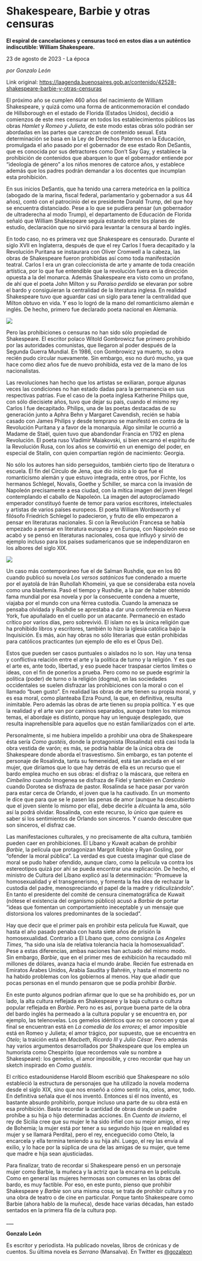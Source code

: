 # Shakespeare, Barbie y otras censuras

**El espiral de cancelaciones y censuras tocó en estos días a un auténtico indiscutible: William Shakespeare.**

23 de agosto de 2023 - La época

_por Gonzalo León_

Link original: https://laagenda.buenosaires.gob.ar/contenido/42528-shakespeare-barbie-y-otras-censuras



El próximo año se cumplen 460 años del nacimiento de William Shakespeare, y quizá como una forma de anticonmemoración el condado de Hillsborough en el estado de Florida (Estados Unidos), decidió a comienzos de este mes censurar en todos los establecimientos públicos las obras *Hamlet* y *Romeo y Julieta*, de este modo estas obras sólo podrán ser abordadas en las partes que carezcan de contenido sexual. Esta determinación se basa en la Ley de Derechos Paternos en la Educación, promulgada el año pasado por el gobernador de ese estado Ron DeSantis, que es conocida por sus detractores como Don’t Say Gay, y establece la prohibición de contenidos que abarquen lo que el gobernador entiende por “ideología de género” a los niños menores de catorce años, y establece además que los padres podrán demandar a los docentes que incumplan esta prohibición.




En sus inicios DeSantis, que ha tenido una carrera meteórica en la política (abogado de la marina, fiscal federal, parlamentario y gobernador a sus 44 años), contó con el patrocinio del ex presidente Donald Trump, del que hoy se encuentra distanciado. Pese a lo que se pudiera pensar (un gobernador de ultraderecha al modo Trump), el departamento de Educación de Florida señaló que William Shakespeare seguía estando entre los planes de estudio, declaración que no sirvió para levantar la censura al bardo inglés.




En todo caso, no es primera vez que Shakespeare es censurado. Durante el siglo XVII en Inglaterra, después de que el rey Carlos I fuera decapitado y la Revolución Puritana se instaurara con Oliver Cromwell a la cabeza, las obras de Shakespeare fueron prohibidas así como toda manifestación teatral. Carlos I era un gran coleccionista de arte y amante de toda creación artística, por lo que fue entendible que la revolución fuera en la dirección opuesta a la del monarca. Además Shakespeare era visto como un profano, de ahí que el poeta John Milton y su *Paraíso perdido* se elevaran por sobre el bardo y consiguieran la centralidad de la literatura inglesa. En realidad Shakespeare tuvo que aguardar casi un siglo para tener la centralidad que Milton obtuvo en vida. Y eso lo logró de la mano del romanticismo alemán e inglés. De hecho, primero fue declarado poeta nacional en Alemania.




![](https://cdn.feater.me/files/images/2602792/db69fae8-0a60-40bd-913b-a0f9ff69e61c.jpg)




Pero las prohibiciones o censuras no han sido sólo propiedad de Shakespeare. El escritor polaco Witold Gombrowicz fue primero prohibido por las autoridades comunistas, que llegaron al poder después de la Segunda Guerra Mundial. En 1986, con Gombrowicz ya muerto, su obra recién pudo circular nuevamente. Sin embargo, eso no duró mucho, ya que hace como diez años fue de nuevo prohibida, esta vez de la mano de los nacionalistas.




Las revoluciones han hecho que los artistas se exiliaran, porque algunas veces las condiciones no han estado dadas para la permanencia en sus respectivas patrias. Fue el caso de la poeta inglesa Katherine Philips que, con sólo diecisiete años, tuvo que dejar su país, cuando el mismo rey Carlos I fue decapitado. Philips, una de las poetas destacadas de su generación junto a Aphra Behn y Margaret Cavendish, recién se había casado con James Philips y desde temprano se manifestó en contra de la Revolución Puritana y a favor de la monarquía. Algo similar le ocurrió a Madame de Staël, quien tuvo que abandondar Francia en 1792 en plena Revolución. El poeta ruso Vladimir Maiakovski, si bien encarnó el espíritu de la Revolución Rusa, con los años se convirtió en un enemigo del poder, en especial de Stalin, con quien compartían región de nacimiento: Georgia.




No sólo los autores han sido perseguidos, también cierto tipo de literatura o escuela. El fin del Círculo de Jena, que dio inicio a lo que fue el romanticismo alemán y que estuvo integrada, entre otros, por Fichte, los hermanos Schlegel, Novalis, Goethe y Schiller, se marca con la invasión de Napoleón precisamente a esa ciudad, con la mítica imagen del joven Hegel contemplando el caballo de Napoleón. La imagen del autoproclamado emperador constituyó fuente de temor para varios escritores, intelectuales y artistas de varios países europeos. El poeta William Wordsworth y el filósofo Friedrich Schlegel lo padecieron, y fruto de ello empezaron a pensar en literaturas nacionales. Si con la Revolución Francesa se había empezado a pensar en literatura europea y en Europa, con Napoleón eso se acabó y se pensó en literaturas nacionales, cosa que influyó y sirvió de ejemplo incluso para los países sudamericanos que se independizaron en los albores del siglo XIX.




![](https://cdn.feater.me/files/images/2602797/5d26fc8b-105c-4c6a-aa4b-3e3cea4da04d.jpg)




Un caso más contemporáneo fue el de Salman Rushdie, que en los 80 cuando publicó su novela *Los versos satánicos* fue condenado a muerte por el ayatolá de Irán Ruhollah Khomeini, ya que se consideraba esta novela como una blasfemia. Pasó el tiempo y Rushdie, a la par de haber obtenido fama mundial por esa novela y por la consecuente condena a muerte, viajaba por el mundo con una férrea custodia. Cuando la amenaza se pensaba olvidada y Rushdie se aprestaba a dar una conferencia en Nueva York, fue apuñalado en el cuello por un atacante. Permaneció en estado crítico por varios días, pero sobrevivió. El islam no es la única religión que ha prohibido libros y escritores, también lo hizo la iglesia católica bajo la Inquisición. Es más, aún hay obras no sólo literarias que están prohibidas para católicos practicantes (un ejemplo de ello es el Opus Dei).




Estos que pueden ser casos puntuales o aislados no lo son. Hay una tensa y conflictiva relación entre el arte y la política de turno y la religión. Y es que el arte es, ante todo, libertad, y eso puede hacer traspasar ciertos límites o ideas, con el fin de ponerlos a prueba. Pero como no se puede esgrimir la política (poder) de turno o la religión (dogma), en las sociedades occidentales se suelen disfrazar las prohibiciones con la moral o con el llamado “buen gusto”. En realidad las obras de arte tienen su propia moral, y es esa moral, como planteaba Ezra Pound, la que, en definitiva, resulta inimitable. Pero además las obras de arte tienen su propia política. Y es que la realidad y el arte van por caminos separados, aunque traten los mismos temas, el abordaje es distinto, porque hay un lenguaje desplegado, que resulta inaprehensible para aquellos que no están familiarizados con el arte.




Personalmente, si me hubiera impelido a prohibir una obra de Shakespeare ésta sería *Como gustéis*, donde la protagonista (Rosalinda) está casi toda la obra vestida de varón; es más, se podría hablar de la única obra de Shakespeare donde aborda el trasvestismo. Sin embargo, es tan potente el personaje de Rosalinda, tanta su femeneidad, está tan anclada en el ser mujer, que diríamos que lo que hay detrás de ella es un recurso que el bardo emplea mucho en sus obras: el disfraz o la máscara, que reitera en *Cimbelino* cuando Imogenea se disfraza de Fidel y también en *Cardenio* cuando Dorotea se disfraza de pastor. Rosalinda se hace pasar por varón para estar cerca de Orlando, el joven que la ha cautivado. En un momento le dice que para que se le pasen las penas de amor (aunque ha descubierto que el joven siente lo mismo por ella), debe decirle a *él*cuánta la ama, sólo así la podrá olvidar. Rosalinda, con este recurso, lo único que quiere es saber si los sentimientos de Orlando son sinceros. Y cuando descubre que son sinceros, el disfraz cae.




Las manifestaciones culturales, y no precisamente de alta cultura, también pueden caer en prohibiciones. El Líbano y Kuwait acaban de prohibir *Barbie*, la película que protagonizan Margot Robbie y Ryan Gosling, por “ofender la moral pública”. La verdad es que cuesta imaginar qué clase de moral se pudo haber ofendido, aunque claro, como la película va contra los estereotipos quizá por ahí se pueda encontrar una explicación. De hecho, el ministro de Cultura del Líbano explicó así la determinación: “Promueve la homosexualidad y el transgenerismo, y fomenta la fea idea de rechazar la custodia del padre, menospreciando el papel de la madre y ridiculizándolo”. En tanto el presidente del comité de censura cinematográfica de Kuwait (nótese el existencia del organismo público) acusó a *Barbie* de portar “ideas que fomentan un comportamiento ineceptable y un mensaje que distorsiona los valores predominantes de la sociedad”.




Hay que decir que el primer país en prohibir esta película fue Kuwait, que hasta el año pasado penaba con hasta siete años de prisión la homosexualidad. Contrario a El Líbano que, como consigna *Los Angeles Times*, “ha sido una isla de relativa tolerancia hacia la homosexualidad”. Pese a estas diferencias, ambas naciones han actuado del mismo modo. Sin embargo, *Barbie*, que en el primer mes de exhibición ha recaudado mil millones de dólares, avanza hacia el mundo árabe. Recién fue estrenada en Emiratos Árabes Unidos, Arabia Saudita y Bahréin, y hasta el momento no ha habido problemas con los gobiernos al menos. Hay que añadir que pocas personas en el mundo pensaron que se podía prohibir *Barbie*.




En este punto algunos podrían afirmar que lo que se ha prohibido es, por un lado, la alta cultura reflejada en Shakespeare y la baja cultura o cultura popular reflejada en *Barbie*. Pero no es así, porque buena parte de la obra del bardo inglés ha permeado a la cultura popular y se encuentra en, por ejemplo, las telenovelas. Los gemelos idénticos que no se conocen y que al final se encuentran está en *La comedia de los errores*; el amor imposible está en Romeo y Julieta; el amor trágico, por supuesto, que se encuentra en *Otelo*; la traición está en *Macbeth*, *Ricardo III* y *Julio César*. Pero además hay varios argumentos desarrollados por Shakespeare que los emplea un humorista como Chespirito (que recordemos vale su nombre a Shakespeare): los gemelos, el amor imposible, y creo recordar que hay un sketch inspirado en *Como gustéis*.




El crítico estadounidense Harold Bloom escribió que Shakespeare no sólo estableció la estructura de personajes que ha utilizado la novela moderna desde el siglo XIX, sino que nos enseñó a cómo sentir ira, celos, amor, todo. En definitiva señala que él nos inventó. Entonces si él nos inventó, es bastante absurdo prohibirlo, porque incluso una parte de su obra está en esa prohibición. Basta recordar la cantidad de obras donde un padre prohíbe a su hija o hijo determinadas acciones. En *Cuento de invierno*, el rey de Sicilia cree que su mujer le ha sido infiel con su mejor amigo, el rey de Bohemia; la mujer está por tener a su segundo hijo (que en realidad es mujer y se llamará Perdita), pero el rey, enceguecido como Otelo, la encarcela y ella termina teniendo a su hija ahí. Luego, el rey las envía al exilio, y lo hace por la súplica de una de las amigas de su mujer, que teme que madre e hija sean ajusticiadas.




Para finalizar, trato de recordar si Shakespeare pensó en un personaje mujer como Barbie, la muñeca y la actriz que la encarna en la película. Como en general las mujeres hermosas son comunes en las obras del bardo, es muy factible. Por eso, en este punto, pienso que prohibir Shakespeare y *Barbie* son una misma cosa; se trata de prohibir cultura y no una obra de teatro o de cine en particular. Porque tanto Shakespeare como Barbie (ahora hablo de la muñeca), desde hace varias décadas, han estado sentados en la primera fila de la cultura pop.




\_\_\_




**Gonzalo León**




Es escritor y periodista. Ha publicado novelas, libros de crónicas y de cuentos. Su última novela es *Serrano* (Mansalva). En Twitter es [@gozaleon](https://twitter.com/gozaleon/media)



